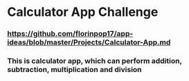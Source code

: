 # Calculator App Challenge

### https://github.com/florinpop17/app-ideas/blob/master/Projects/Calculator-App.md

### This is calculator app, which can perform addition, subtraction, multiplication and division
